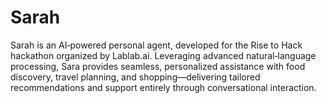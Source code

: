 # Sarah
Sarah is an AI‑powered personal agent, developed for the Rise to Hack hackathon organized by Lablab.ai. Leveraging advanced natural‑language processing, Sara provides seamless, personalized assistance with food discovery, travel planning, and shopping—delivering tailored recommendations and support entirely through conversational interaction.
